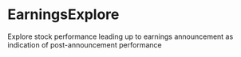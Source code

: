 # EarningsExplore
Explore stock performance leading up to earnings announcement as indication of post-announcement performance

